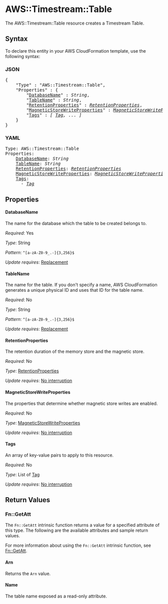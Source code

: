 # AWS::Timestream::Table

The AWS::Timestream::Table resource creates a Timestream Table.

## Syntax

To declare this entity in your AWS CloudFormation template, use the following syntax:

### JSON

<pre>
{
    "Type" : "AWS::Timestream::Table",
    "Properties" : {
        "<a href="#databasename" title="DatabaseName">DatabaseName</a>" : <i>String</i>,
        "<a href="#tablename" title="TableName">TableName</a>" : <i>String</i>,
        "<a href="#retentionproperties" title="RetentionProperties">RetentionProperties</a>" : <i><a href="retentionproperties.md">RetentionProperties</a></i>,
        "<a href="#magneticstorewriteproperties" title="MagneticStoreWriteProperties">MagneticStoreWriteProperties</a>" : <i><a href="magneticstorewriteproperties.md">MagneticStoreWriteProperties</a></i>,
        "<a href="#tags" title="Tags">Tags</a>" : <i>[ <a href="tag.md">Tag</a>, ... ]</i>
    }
}
</pre>

### YAML

<pre>
Type: AWS::Timestream::Table
Properties:
    <a href="#databasename" title="DatabaseName">DatabaseName</a>: <i>String</i>
    <a href="#tablename" title="TableName">TableName</a>: <i>String</i>
    <a href="#retentionproperties" title="RetentionProperties">RetentionProperties</a>: <i><a href="retentionproperties.md">RetentionProperties</a></i>
    <a href="#magneticstorewriteproperties" title="MagneticStoreWriteProperties">MagneticStoreWriteProperties</a>: <i><a href="magneticstorewriteproperties.md">MagneticStoreWriteProperties</a></i>
    <a href="#tags" title="Tags">Tags</a>: <i>
      - <a href="tag.md">Tag</a></i>
</pre>

## Properties

#### DatabaseName

The name for the database which the table to be created belongs to.

_Required_: Yes

_Type_: String

_Pattern_: <code>^[a-zA-Z0-9_.-]{3,256}$</code>

_Update requires_: [Replacement](https://docs.aws.amazon.com/AWSCloudFormation/latest/UserGuide/using-cfn-updating-stacks-update-behaviors.html#update-replacement)

#### TableName

The name for the table. If you don't specify a name, AWS CloudFormation generates a unique physical ID and uses that ID for the table name.

_Required_: No

_Type_: String

_Pattern_: <code>^[a-zA-Z0-9_.-]{3,256}$</code>

_Update requires_: [Replacement](https://docs.aws.amazon.com/AWSCloudFormation/latest/UserGuide/using-cfn-updating-stacks-update-behaviors.html#update-replacement)

#### RetentionProperties

The retention duration of the memory store and the magnetic store.

_Required_: No

_Type_: <a href="retentionproperties.md">RetentionProperties</a>

_Update requires_: [No interruption](https://docs.aws.amazon.com/AWSCloudFormation/latest/UserGuide/using-cfn-updating-stacks-update-behaviors.html#update-no-interrupt)

#### MagneticStoreWriteProperties

The properties that determine whether magnetic store writes are enabled.

_Required_: No

_Type_: <a href="magneticstorewriteproperties.md">MagneticStoreWriteProperties</a>

_Update requires_: [No interruption](https://docs.aws.amazon.com/AWSCloudFormation/latest/UserGuide/using-cfn-updating-stacks-update-behaviors.html#update-no-interrupt)

#### Tags

An array of key-value pairs to apply to this resource.

_Required_: No

_Type_: List of <a href="tag.md">Tag</a>

_Update requires_: [No interruption](https://docs.aws.amazon.com/AWSCloudFormation/latest/UserGuide/using-cfn-updating-stacks-update-behaviors.html#update-no-interrupt)

## Return Values

### Fn::GetAtt

The `Fn::GetAtt` intrinsic function returns a value for a specified attribute of this type. The following are the available attributes and sample return values.

For more information about using the `Fn::GetAtt` intrinsic function, see [Fn::GetAtt](https://docs.aws.amazon.com/AWSCloudFormation/latest/UserGuide/intrinsic-function-reference-getatt.html).

#### Arn

Returns the <code>Arn</code> value.

#### Name

The table name exposed as a read-only attribute.

